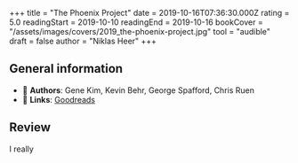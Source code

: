 +++
title = "The Phoenix Project"
date = 2019-10-16T07:36:30.000Z
rating = 5.0
readingStart = 2019-10-10
readingEnd = 2019-10-16
bookCover = "/assets/images/covers/2019_the-phoenix-project.jpg"
tool = "audible"
draft = false
author = "Niklas Heer"
+++

## General information

- :bust_in_silhouette: **Authors**: Gene Kim, Kevin Behr, George Spafford, Chris Ruen
- :link: **Links**: [Goodreads](https://www.goodreads.com/book/show/25478858-the-phoenix-project)

## Review

I really

